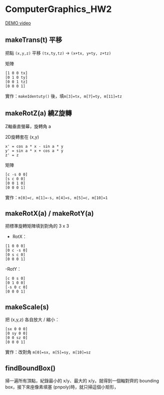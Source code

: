 # ComputerGraphics_HW2
[DEMO video](https://youtu.be/celnMxz5WsU?si=sKtF7U5_TkjVE6w8)

## makeTrans(t) 平移

把點 `(x,y,z)` 平移 `(tx,ty,tz)` -> `(x+tx, y+ty, z+tz)`

矩陣
```
[1 0 0 tx]
[0 1 0 ty]
[0 0 1 tz]
[0 0 0 1]
```
實作：`makeIdentuty()` 後，填`m[3]=tx, m[7]=ty, m[11]=tz`

## makeRotZ(a) 繞Z旋轉

Z軸垂直螢幕，旋轉角 a

2D旋轉套在 (x,y)

```
x' = cos a * x - sin a * y
y' = sin a * x + cos a * y
z' = z
```

矩陣
```
[c -s 0 0]
[s c 0 0]
[0 0 1 0]
[0 0 0 1]
```
實作：`m[0]=c, m[1]=-s, m[4]=s, m[5]=c, m[10]=1`

## makeRotX(a) / makeRotY(a)

把標準旋轉矩陣填到對角的 3 x 3

- RotX：
```
[1 0 0 0]
[0 c -s 0]
[0 s c 0]
[0 0 0 1]
```

-RotY：
```
[c 0 s 0]
[0 1 0 0]
[-s 0 c 0]
[0 0 0 1]
```

## makeScale(s)

把 (x,y,z) 各自放大 / 縮小：
```
[sx 0 0 0]
[0 sy 0 0]
[0 0 sz 0]
[0 0 0 1]
```

實作：改對角 `m[0]=sx, m[5]=sy, m[10]=sz`

## findBoundBox()

掃一遍所有頂點，紀錄最小的 x/y、最大的 x/y。就得到一個軸對齊的 bounding box，接下來座像素填塞 (pnpoly)時，就只掃這個小矩形，
